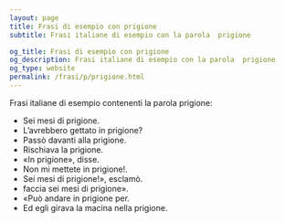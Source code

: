 ```yaml
---
layout: page
title: Frasi di esempio con prigione 
subtitle: Frasi italiane di esempio con la parola  prigione

og_title: Frasi di esempio con prigione 
og_description: Frasi italiane di esempio con la parola  prigione
og_type: website
permalink: /frasi/p/prigione.html
---
```


Frasi italiane di esempio contenenti la parola prigione:


- Sei mesi di prigione.
- L’avrebbero gettato in prigione?
- Passò davanti alla prigione.
- Rischiava la prigione.
- «In prigione», disse.
- Non mi mettete in prigione!.
- Sei mesi di prigione!», esclamò.
- faccia sei mesi di prigione».
- «Può andare in prigione per.
- Ed egli girava la macina nella prigione.
